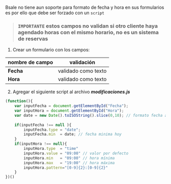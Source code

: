 Bsale no tiene aun soporte para formato de fecha y hora en sus formularios es por ello que debe ser forzado con un `script`

> ### `IMPORTANTE` estos campos no validan si otro cliente haya agendado horas con el mismo horario, no es un sistema de reservas 

1. Crear un formulario con los campos: 

| nombre de campo | validación |
| ---------- | --------- |
|**Fecha**| validado como texto|
|**Hora**| validado como texto|

2. Agregar el siguiente script al archivo _**modificaciones.js**_


```js
(function(){
    var inputFecha = document.getElementById("Fecha");
    var inputHora = document.getElementById("Hora");
    var date = new Date().toISOString().slice(0,10); // formato fecha aaaa-mm-dd
    
    if(inputFecha !== null ){
        inputFecha.type = "date";
        inputFecha.min  = date; // fecha minima hoy
    }
    if(inputHora !== null){
        inputHora.type  = "time"
        inputHora.value = "09:00" // valor por defecto
        inputHora.min   = "09:00" // hora mínima
        inputHora.max   = "19:00" // hora máxima
        inputHora.pattern="[0-9]{2}:[0-9]{2}"
    }
})()
```